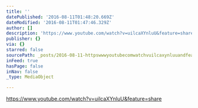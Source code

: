 ```yaml
---
title: ''
datePublished: '2016-08-11T01:48:20.669Z'
dateModified: '2016-08-11T01:47:46.329Z'
author: []
description: 'https://www.youtube.com/watch?v=uilcaXYnluU&feature=share'
publisher: {}
via: {}
starred: false
sourcePath: _posts/2016-08-11-httpswwwyoutubecomwatchvuilcaxynluuandfeatureshare.md
inFeed: true
hasPage: false
inNav: false
_type: MediaObject

---
```

https://www.youtube.com/watch?v=uilcaXYnluU&feature=share